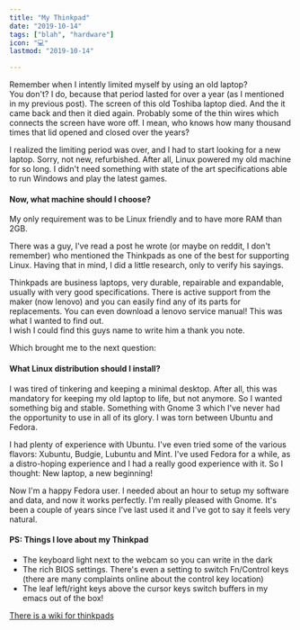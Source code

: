 ```yaml
---
title: "My Thinkpad"
date: "2019-10-14"
tags: ["blah", "hardware"]
icon: "💻"
lastmod: "2019-10-14"

---
```


Remember when I intently limited myself by using an old laptop?  
You don't? I do, because that period lasted for over a year (as I mentioned in my previous post). The screen of this old Toshiba laptop died. And the it came back and then it died again. Probably some of the thin wires which connects the screen have wore off. I mean, who knows how many thousand times that lid opened and closed over the years?

I realized the limiting period was over, and I had to start looking for a new laptop. Sorry, not new, refurbished. After all, Linux powered my old machine for so long. I didn't need something with state of the art specifications able to run Windows and play the latest games.

#### Now, what machine should I choose?

My only requirement was to be Linux friendly and to have more RAM than 2GB.

There was a guy, I've read a post he wrote (or maybe on reddit, I don't remember) who mentioned the Thinkpads as one of the best for supporting Linux. Having that in mind, I did a little research, only to verify his sayings.

Thinkpads are business laptops, very durable, repairable and expandable, usually with very good specifications. There is active support from the maker (now lenovo) and you can easily find any of its parts for replacements. You can even download a lenovo service manual! This was what I wanted to find out.  
I wish I could find this guys name to write him a thank you note.

Which brought me to the next question:

#### What Linux distribution should I install?

I was tired of tinkering and keeping a minimal desktop. After all, this was mandatory for keeping my old laptop to life, but not anymore. So I wanted something big and stable. Something with Gnome 3 which I've never had the opportunity to use in all of its glory. I was torn between Ubuntu and Fedora.

I had plenty of experience with Ubuntu. I've even tried some of the various flavors: Xubuntu, Budgie, Lubuntu and Mint. I've used Fedora for a while, as a distro-hoping experience and I had a really good experience with it. So I thought: New laptop, a new beginning!

Now I'm a happy Fedora user. I needed about an hour to setup my software and data, and now it works perfectly. I'm really pleased with Gnome. It's been a couple of years since I've last used it and I've got to say it feels very natural.

#### PS: Things I love about my Thinkpad

- The keyboard light next to the webcam so you can write in the dark
- The rich BIOS settings. There's even a setting to switch Fn/Control keys (there are many complaints online about the control key location)
- The leaf left/right keys above the cursor keys switch buffers in my emacs out of the box!

[There is a wiki for thinkpads](https://www.thinkwiki.org/wiki/ThinkWiki)

